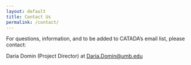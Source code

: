 ```yaml
---
layout: default
title: Contact Us
permalink: /contact/
---
```

<p>For questions, information, and to be added to CATADA’s email list, please contact: 

 Daria Domin (Project Director) at <a href="mailto:Daria.Domin@umb.edu">Daria.Domin@umb.edu</a>  </p>
